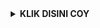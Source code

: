 <div align="center" width="50">
<details>
<summary><b>KLIK DISINI COY</b></summary>


<img src="https://k.top4top.io/p_2625qmj0t0.gif" alt="Welcome!" width="300"/>


<div align="center">



<h2>CARA MENJALANKAN !</h2> 

```
pkg install python
```
```
pkg install git
```
```
git clone https://github.com/Yoshii-Dev/face-crackV2
```
```
cd face-crackV2
```
```
git pull
```
```
python run.py
```

<i>TERIMAKASIH TELAH MENCOBANYA</i>                             
<i>yoshii xhurayra | xtc code team</i> 
</div>

<div align="center">


</br>
</br>
